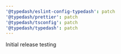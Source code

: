 ```yaml
---
'@typedash/eslint-config-typedash': patch
'@typedash/prettier': patch
'@typedash/tsconfig': patch
'@typedash/typedash': patch
---
```


Initial release testing
